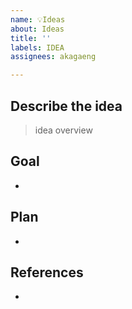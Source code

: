 ```yaml
---
name: 💡Ideas
about: Ideas
title: ''
labels: IDEA
assignees: akagaeng

---
```


## Describe the idea

> idea overview

## Goal

* 

## Plan

* 

## References

* 
